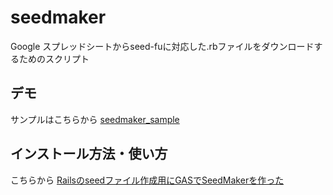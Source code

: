 # seedmaker
Google スプレッドシートからseed-fuに対応した.rbファイルをダウンロードするためのスクリプト

## デモ


サンプルはこちらから
[seedmaker_sample](https://docs.google.com/spreadsheets/d/1iKpKWs3XvQKq-I3JpqK4q1nKqBSLrrsb5Qm5nrKxChk/edit?usp=sharing)


## インストール方法・使い方
こちらから
[Railsのseedファイル作成用にGASでSeedMakerを作った](https://udayan28.me/2019/10/14/made-seedmaker-by-gas.html)



